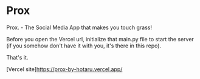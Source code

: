 # Prox
Prox. - The Social Media App that makes you touch grass!

Before you open the Vercel url, initialize that main.py file to start the server (if you somehow don't have it with you, it's there in this repo).

That's it.

[Vercel site]https://prox-by-hotaru.vercel.app/
